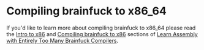 # Compiling brainfuck to x86_64

If you'd like to learn more about compiling brainfuck to x86_64 please read the [Intro to x86](https://github.com/pretzelhammer/rust-blog/blob/master/posts/too-many-brainfuck-compilers.md#intro-to-x86) and [Compiling brainfuck to x86](https://github.com/pretzelhammer/rust-blog/blob/master/posts/too-many-brainfuck-compilers.md#compiling-brainfuck-to-x86) sections of [Learn Assembly with Entirely Too Many Brainfuck Compilers](https://github.com/pretzelhammer/rust-blog/blob/master/posts/too-many-brainfuck-compilers.md).

